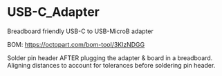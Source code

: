 # USB-C_Adapter
Breadboard friendly USB-C to USB-MicroB adapter

BOM: https://octopart.com/bom-tool/3KlzNDGG

Solder pin header AFTER plugging the adapter & board in a breadboard. Aligning distances to account for tolerances before soldering pin header.
